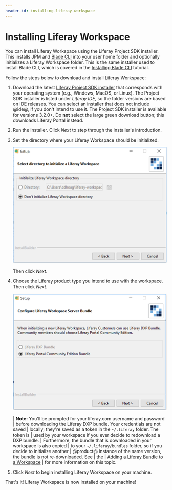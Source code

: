 ```yaml
---
header-id: installing-liferay-workspace
---
```


# Installing Liferay Workspace

You can install Liferay Workspace using the Liferay Project SDK installer. This
installs JPM and
[Blade CLI](/docs/7-1/tutorials/-/knowledge_base/t/blade-cli) into your user
home folder and optionally initializes a Liferay Workspace folder. This is the
same installer used to install Blade CLI, which is covered in the
[Installing Blade CLI](/docs/7-1/tutorials/-/knowledge_base/t/installing-blade-cli)
tutorial.

Follow the steps below to download and install Liferay Workspace:

1.  Download the latest
    [Liferay Project SDK installer](https://sourceforge.net/projects/lportal/files/Liferay%20IDE/)
    that corresponds with your operating system (e.g., Windows, MacOS, or
    Linux). The Project SDK installer is listed under *Liferay IDE*, so the
    folder versions are based on IDE releases. You can select an installer that
    does not include @ide@, if you don't intend to use it. The Project SDK
    installer is available for versions 3.2.0+. Do **not** select the large
    green download button; this downloads Liferay Portal instead.

2.  Run the installer. Click *Next* to step through the installer's
    introduction.

3.  Set the directory where your Liferay Workspace should be initialized.

    ![Figure 1: Determine where your Liferay Workspace should reside.](../../../images/blade-installer-workspace-init.png)

    Then click *Next*.

4.  Choose the Liferay product type you intend to use with the workspace. Then
    click *Next*.

    ![Figure 2: Select the product version you'll use with your Liferay Workspace.](../../../images/installer-workspace-type.png)

    | **Note:** You'll be prompted for your liferay.com username and password
    | before downloading the Liferay DXP bundle. Your credentials are not saved
    | locally; they're saved as a token in the `~/.liferay` folder. The token is
    | used by your workspace if you ever decide to redownload a DXP bundle.
    | Furthermore, the bundle that is downloaded in your workspace is also copied
    | to your `~/.liferay/bundles` folder, so if you decide to initialize another
    | @product@ instance of the same version, the bundle is not re-downloaded. See
    | the
    | [Adding a Liferay Bundle to a Workspace](/docs/7-1/tutorials/-/knowledge_base/t/configuring-a-liferay-workspace#adding-a-liferay-bundle-to-a-workspace)
    | for more information on this topic.

5.  Click *Next* to begin installing Liferay Workspace on your machine.

That's it! Liferay Workspace is now installed on your machine!

